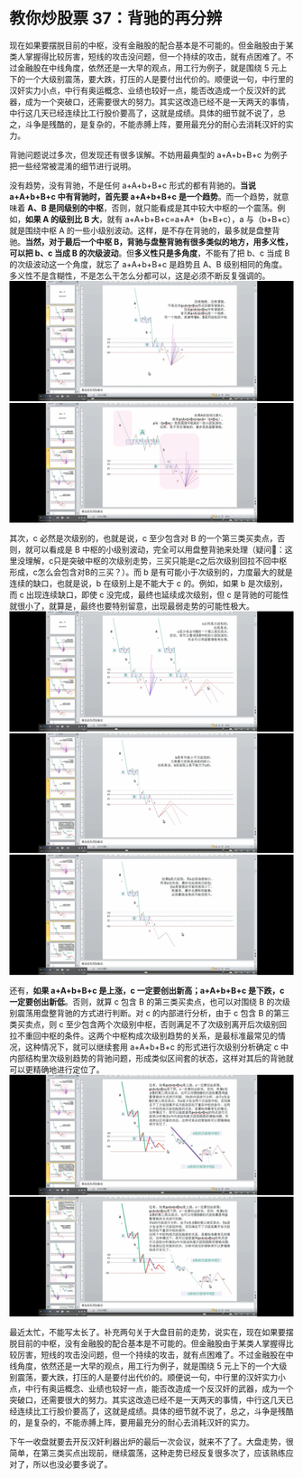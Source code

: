 # 教你炒股票 37：背驰的再分辨

现在如果要摆脱目前的中枢，没有金融股的配合基本是不可能的。但金融股由于某类人掌握得比较厉害，短线的攻击没问题，但一个持续的攻击，就有点困难了。不过金融股在中线角度，依然还是一大早的观点，用工行为例子，就是围绕 5 元上下的一个大级别震荡，要大跌，打压的人是要付出代价的。顺便说一句，中行里的汉奸实力小点，中行有奥运概念、业绩也较好一点，能否改造成一个反汉奸的武器，成为一个突破口，还需要很大的努力。其实这改造已经不是一天两天的事情，中行这几天已经连续比工行股价要高了，这就是成绩。具体的细节就不说了，总之，斗争是残酷的，是复杂的，不能赤膊上阵，要用最充分的耐心去消耗汉奸的实力。

背驰问题说过多次，但发现还有很多误解。不妨用最典型的 a+A+b+B+c 为例子把一些经常被混淆的细节进行说明。

没有趋势，没有背驰，不是任何 a+A+b+B+c 形式的都有背驰的。**当说 a+A+b+B+c 中有背驰时，首先要 a+A+b+B+c 是一个趋势**。而一个趋势，就意味着 **A、B 是同级别的中枢**，否则，就只能看成是其中较大中枢的一个震荡。例如，**如果 A 的级别比 B 大**，就有 a+A+b+B+c=a+A+（b+B+c），a 与（b+B+c）就是围绕中枢 A 的一些小级别波动。这样，是不存在背驰的，最多就是盘整背驰。**当然，对于最后一个中枢 B，背驰与盘整背驰有很多类似的地方，用多义性，可以把 b、c 当成 B 的次级波动**。但**多义性只是多角度**，不能有了把 b、c 当成 B 的次级波动这一个角度，就忘了 a+A+b+B+c 是趋势且 A、B 级别相同的角度。多义性不是含糊性，不是怎么干怎么分都可以，这是必须不断反复强调的。
![](./1.png)
![](./2.png)

其次，c 必然是次级别的，也就是说，c 至少包含对 B 的一个第三类买卖点，否则，就可以看成是 B 中枢的小级别波动，完全可以用盘整背驰来处理（疑问🤔️：这里没理解，c只是突破中枢的次级别走势，三买只能是c之后次级别回拉不回中枢形成，c怎么会包含对B的三买？）。而 b 是有可能小于次级别的，力度最大的就是连续的缺口，也就是说，b 在级别上是不能大于 c 的。例如，如果 b 是次级别，而 c 出现连续缺口，即使 c 没完成，最终也延续成次级别，但 c 是背驰的可能性就很小了，就算是，最终也要特别留意，出现最弱走势的可能性极大。
![](./3.png)
![](./4.png)
![](./5.png)

还有，**如果 a+A+b+B+c 是上涨，c 一定要创出新高；a+A+b+B+c 是下跌，c 一定要创出新低**。否则，就算 c 包含 B 的第三类买卖点，也可以对围绕 B 的次级别震荡用盘整背驰的方式进行判断。对 c 的内部进行分析，由于 c 包含 B 的第三类买卖点，则 c 至少包含两个次级别中枢，否则满足不了次级别离开后次级别回拉不重回中枢的条件。这两个中枢构成次级别趋势的关系，是最标准最常见的情况，这种情况下，就可以继续套用 a+A+b+B+c 的形式进行次级别分析确定 c 中内部结构里次级别趋势的背驰问题，形成类似区间套的状态，这样对其后的背驰就可以更精确地进行定位了。
![](./6.png)
![](./7.png)

最近太忙，不能写太长了。补充两句关于大盘目前的走势，说实在，现在如果要摆脱目前的中枢，没有金融股的配合基本是不可能的。但金融股由于某类人掌握得比较厉害，短线的攻击没问题，但一个持续的攻击，就有点困难了。不过金融股在中线角度，依然还是一大早的观点，用工行为例子，就是围绕 5 元上下的一个大级别震荡，要大跌，打压的人是要付出代价的。顺便说一句，中行里的汉奸实力小点，中行有奥运概念、业绩也较好一点，能否改造成一个反汉奸的武器，成为一个突破口，还需要很大的努力。其实这改造已经不是一天两天的事情，中行这几天已经连续比工行股价要高了，这就是成绩。具体的细节就不说了，总之，斗争是残酷的，是复杂的，不能赤膊上阵，要用最充分的耐心去消耗汉奸的实力。

下午一收盘就要去开反汉奸利器出炉的最后一次会议，就来不了了。大盘走势，很简单，在第三类买点出现前，继续震荡，这种走势已经反复很多次了，应该熟练应对了，所以也没必要多说了。
